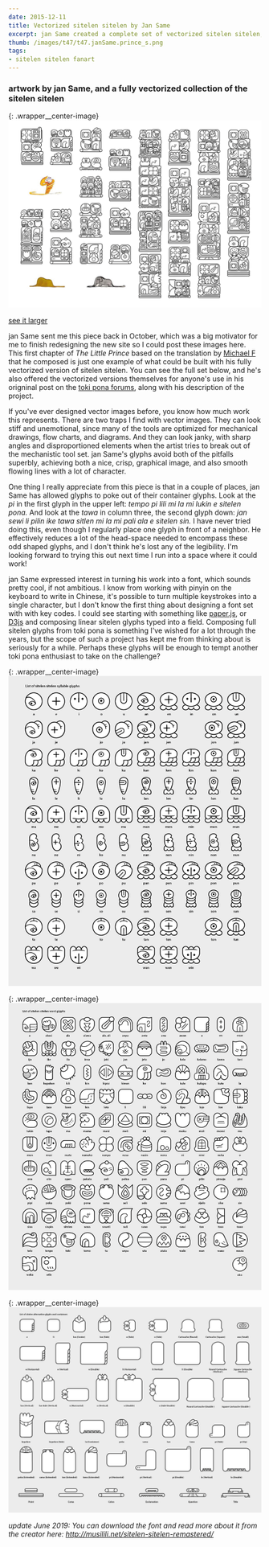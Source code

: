```yaml
---
date: 2015-12-11
title: Vectorized sitelen sitelen by Jan Same
excerpt: jan Same created a complete set of vectorized sitelen sitelen, including the syllable glyphs and an assortment of containers, and has used them to render the first page of <i>The Little Prince</i>.
thumb: /images/t47/t47.janSame.prince_s.png
tags:
- sitelen sitelen fanart
---
```


### artwork by jan Same, and a fully vectorized collection of the sitelen sitelen

{: .wrapper__center-image}
![first chapter of 'The Little Prince'](/images/t47/t47.janSame.prince_l.png)

[see it larger](/images/t47/t47.janSame.prince_l.png)

jan Same sent me this piece back in October, which was a big motivator for me to finish redesigning the new site so I could post these images here. This first chapter of *The Little Prince* based on the translation by [Michael F](http://failbluedot.com/toki_pona/jan_lawa_lili/chap01) that he composed is just one example of what could be built with his fully vectorized version of sitelen sitelen. You can see the full set below, and he's also offered the vectorized versions themselves for anyone's use in his origninal post on the [toki pona forums](http://forums.tokipona.org/viewtopic.php?f=7&p=13786#p13786), along with his description of the project.

If you've ever designed vector images before, you know how much work this represents. There are two traps I find with vector images. They can look stiff and unemotional, since many of the tools are optimized for mechanical drawings, flow charts, and diagrams. And they can look janky, with sharp angles and disproportioned elements when the artist tries to break out of the mechanistic tool set.  jan Same's glyphs avoid both of the pitfalls superbly, achieving both a nice, crisp, graphical image, and also smooth flowing lines with a lot of character.

One thing I really appreciate from this piece is that in a couple of places, jan Same has allowed glyphs to poke out of their container glyphs.  Look at the *pi* in the first glyph in the upper left: *tempo pi lili mi la mi lukin e sitelen pona.* And look at the *tawa* in column three, the second glyph down: *jan sewi li pilin ike tawa sitlen mi la mi pali ala e sitelen sin.* I have never tried doing this, even though I regularly place one glyph in front of a neighbor. He effectively reduces a lot of the head-space needed to encompass these odd shaped glyphs, and I don't think he's lost any of the legibility. I'm looking forward to trying this out next time I run into a space where it could work!

jan Same expressed interest in turning his work into a font, which sounds pretty cool, if not ambitious.  I know from working with pinyin on the keyboard to write in Chinese, it's possible to turn multiple keystrokes into a single character, but I don't know the first thing about designing a font set with with key codes. I could see starting with something like [paper.js](http://paperjs.org/), or [D3js](http://d3js.org/) and composing linear sitelen glyphs typed into a field.  Composing full sitelen glyphs from toki pona is something I've wished for a lot through the years, but the scope of such a project has kept me from thinking about is seriously for a while.  Perhaps these glyphs will be enough to tempt another toki pona enthusiast to take on the challenge?

{: .wrapper__center-image}
![full sitelen sitelen vectorized](/images/t47/t47.janSame.tokilili.png)

{: .wrapper__center-image}
![full sitelen sitelen vectorized](/images/t47/t47.janSame.sitelen_sitelen.png)

{: .wrapper__center-image}
![full sitelen sitelen vectorized](/images/t47/t47.janSame.containers.png)

_update June 2019: You can download the font and read more about it from the creator here: http://musilili.net/sitelen-sitelen-remastered/_

